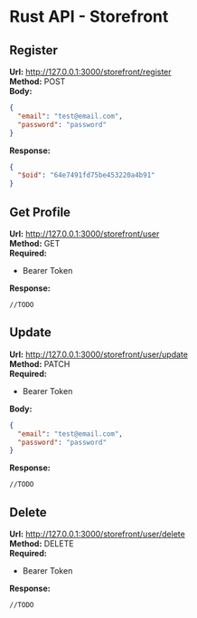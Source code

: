 # Rust API - Storefront

## Register
__Url:__ http://127.0.0.1:3000/storefront/register \
__Method:__ POST \
__Body:__
```json
{
  "email": "test@email.com",
  "password": "password"
}
```
__Response:__
```json
{
  "$oid": "64e7491fd75be453220a4b91"
}
```

## Get Profile
__Url:__ http://127.0.0.1:3000/storefront/user \
__Method:__ GET \
__Required:__
* Bearer Token

__Response:__
```
//TODO
```

## Update
__Url:__ http://127.0.0.1:3000/storefront/user/update \
__Method:__ PATCH \
__Required:__
* Bearer Token

__Body:__
```json
{
  "email": "test@email.com",
  "password": "password"
}
```
__Response:__
```
//TODO
```

## Delete
__Url:__ http://127.0.0.1:3000/storefront/user/delete \
__Method:__ DELETE \
__Required:__
* Bearer Token

__Response:__
```
//TODO
```